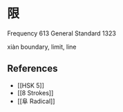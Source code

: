 # 限
Frequency 613
General Standard 1323

xiàn
boundary, limit, line

## References
- [[HSK 5]]
- [[8 Strokes]]
- [[阜 Radical]]